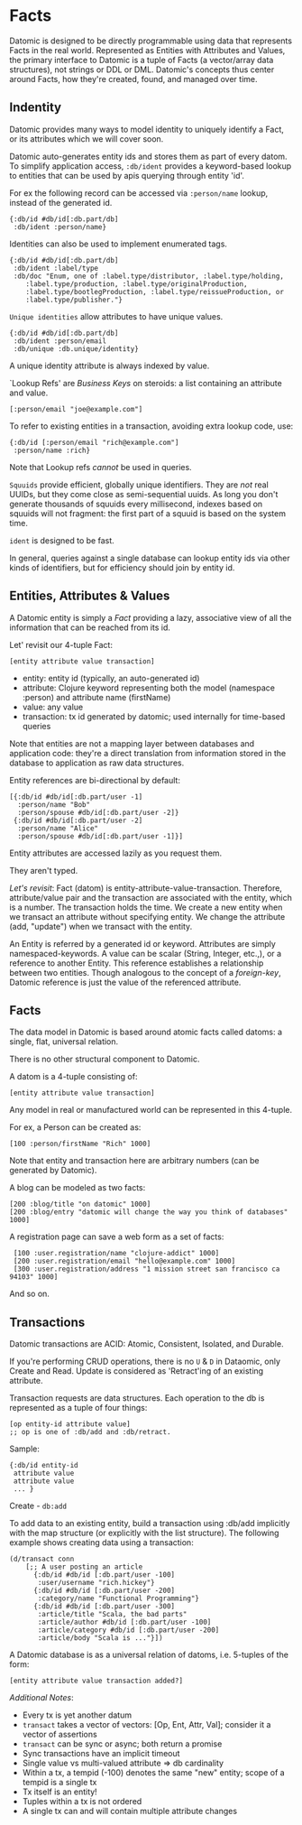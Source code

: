 Facts
=====

Datomic is designed to be directly programmable using data that represents Facts
in the real world. Represented as Entities with Attributes and Values, the
primary interface to Datomic is a tuple of Facts (a vector/array data
structures), not strings or DDL or DML. Datomic's concepts thus center around
Facts, how they're created, found, and managed over time.


## Indentity

Datomic provides many ways to model identity to uniquely identify a Fact, or its attributes which we will cover soon.

Datomic auto-generates entity ids and stores them as part of every datom. To
simplify application access, `:db/ident` provides a keyword-based lookup to
entities that can be used by apis querying through entity 'id'.

For ex the following record can be accessed via `:person/name` lookup, instead
of the generated id.

    {:db/id #db/id[:db.part/db]
     :db/ident :person/name}

Identities can also be used to implement enumerated tags.

    {:db/id #db/id[:db.part/db]
     :db/ident :label/type
     :db/doc "Enum, one of :label.type/distributor, :label.type/holding,
        :label.type/production, :label.type/originalProduction,
        :label.type/bootlegProduction, :label.type/reissueProduction, or
        :label.type/publisher."}

`Unique identities` allow attributes to have unique values.

    {:db/id #db/id[:db.part/db]
     :db/ident :person/email
     :db/unique :db.unique/identity}

A unique identity attribute is always indexed by value.

`Lookup Refs' are _Business Keys_ on steroids: a list containing an attribute
and value.

    [:person/email "joe@example.com"]

To refer to existing entities in a transaction, avoiding extra lookup code, use:

    {:db/id [:person/email "rich@example.com"]
     :person/name :rich}

Note that Lookup refs _cannot_ be used in queries.

`Squuids` provide efficient, globally unique identifiers. They are _not_ real
UUIDs, but they come close as semi-sequential uuids. As long you don't generate
thousands of squuids every millisecond, indexes based on squuids will not
fragment: the first part of a squuid is based on the system time.

`ident` is designed to be fast. 

In general, queries against a single database can lookup entity ids via other
kinds of identifiers, but for efficiency should join by entity id.

## Entities, Attributes & Values

A Datomic entity is simply a _Fact_ providing a lazy, associative view of all
the information that can be reached from its id.

Let' revisit our 4-tuple Fact:

    [entity attribute value transaction]

- entity: entity id (typically, an auto-generated id)
- attribute: Clojure keyword representing both the model (namespace :person) 
  and attribute name (firstName)
- value: any value
- transaction: tx id generated by datomic; used internally for time-based 
  queries

Note that entities are not a mapping layer between databases and application
code: they're a direct translation from information stored in the database to
application as raw data structures.

Entity references are bi-directional by default:

    [{:db/id #db/id[:db.part/user -1]
      :person/name "Bob"
      :person/spouse #db/id[:db.part/user -2]}
     {:db/id #db/id[:db.part/user -2]
      :person/name "Alice"
      :person/spouse #db/id[:db.part/user -1]}]

Entity attributes are accessed lazily as you request them. 

They aren't typed.

_Let's revisit_: Fact (datom) is entity-attribute-value-transaction. Therefore,
attribute/value pair and the transaction are associated with the entity, which
is a number. The transaction holds the time. We create a new entity when we
transact an attribute without specifying entity. We change the attribute (add,
"update") when we transact with the entity.

An Entity is referred by a generated id or keyword. Attributes are simply
namespaced-keywords. A value can be scalar (String, Integer, etc.,), or a
reference to another Entity. This reference establishes a relationship between
two entities. Though analogous to the concept of a _foreign-key_, Datomic
reference is just the value of the referenced attribute.

## Facts

The data model in Datomic is based around atomic facts called datoms: a single,
flat, universal relation.

There is no other structural component to Datomic.

A datom is a 4-tuple consisting of:

    [entity attribute value transaction]

Any model in real or manufactured world can be represented in this 4-tuple.

For ex, a Person can be created as:

    [100 :person/firstName "Rich" 1000]

Note that entity and transaction here are arbitrary numbers (can be generated by Datomic).

A blog can be modeled as two facts:

    [200 :blog/title "on datomic" 1000]
    [200 :blog/entry "datomic will change the way you think of databases" 1000]

A registration page can save a web form as a set of facts:

     [100 :user.registration/name "clojure-addict" 1000]
     [200 :user.registration/email "hello@example.com" 1000]
     [300 :user.registration/address "1 mission street san francisco ca 94103" 1000]

And so on.

## Transactions

Datomic transactions are ACID: Atomic, Consistent, Isolated, and Durable.

If you're performing CRUD operations, there is no `U` & `D` in Dataomic, only
Create and Read. Update is considered as 'Retract'ing of an existing attribute.

Transaction requests are data structures. Each operation to the db is
represented as a tuple of four things:

    [op entity-id attribute value]
    ;; op is one of :db/add and :db/retract.

Sample:

    {:db/id entity-id
     attribute value
     attribute value
     ... }

Create - `db:add`

To add data to an existing entity, build a transaction using :db/add implicitly
with the map structure (or explicitly with the list structure). The following
example shows creating data using a transaction:

    (d/transact conn
        [;; A user posting an article
          {:db/id #db/id [:db.part/user -100]
           :user/username "rich.hickey"}
          {:db/id #db/id [:db.part/user -200]
           :category/name "Functional Programming"}
          {:db/id #db/id [:db.part/user -300]
           :article/title "Scala, the bad parts"
           :article/author #db/id [:db.part/user -100]
           :article/category #db/id [:db.part/user -200]
           :article/body "Scala is ..."}])

A Datomic database is as a universal relation of datoms, i.e. 5-tuples of the form:

	[entity attribute value transaction added?]

*Additional Notes*:

- Every tx is yet another datum
- `transact` takes a vector of vectors: [Op, Ent, Attr, Val]; consider it a
  vector of assertions
- `transact` can be sync or async; both return a promise
- Sync transactions have an implicit timeout
- Single value vs multi-valued attribute => db cardinality
- Within a tx, a tempid (-100) denotes the same "new" entity; scope of a 
  tempid is a single tx
- Tx itself is an entity!
- Tuples within a tx is not ordered
- A single tx can and will contain multiple attribute changes
